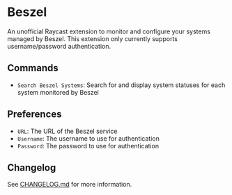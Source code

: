 # Beszel

An unofficial Raycast extension to monitor and configure your systems managed by
Beszel. This extension only currently supports username/password authentication.

## Commands

- `Search Beszel Systems`: Search for and display system statuses for each system monitored by Beszel

## Preferences

- `URL`: The URL of the Beszel service
- `Username`: The username to use for authentication
- `Password`: The password to use for authentication

## Changelog

See [CHANGELOG.md](./CHANGELOG.md) for more information.
